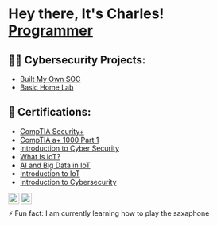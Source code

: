 <h1>Hey there, It's Charles! <br/><a href="https://github.com/CharlesAKA/CharlesAKA">Programmer</a>
<h2>👨‍💻 Cybersecurity Projects:</h2>

  - [Built My Own SOC](https://github.com/CharlesAKA/Building-an-SOC/blob/main/README.md#built-my-own-soc)
  - [Basic Home Lab](https://github.com/CharlesAKA/BasicHomeLab)

<h2>📃 Certifications:</h2>

  - [CompTIA Security+](https://alison.com/user/pdf/1957/1)
  - [CompTIA a+ 1000 Part 1](https://alison.com/user/pdf/1961/1)
  - [Introduction to Cyber Security](https://olympus.mygreatlearning.com/courses/12628/certificate)
  - [What Is IoT?](https://olympus.mygreatlearning.com/courses/46358/certificate)
  - [AI and Big Data in IoT](https://olympus.mygreatlearning.com/courses/46358/certificate)
  - [Introduction to IoT](https://www.credly.com/badges/0a974b5a-ae5a-4696-88e7-960479560860)
  - [Introduction to Cybersecurity](https://www.credly.com/badges/0bf49253-fb10-4308-8d34-e7e53e47e245)
    
[<img align="left" alt="CharlesAKA | LinkedIn" width="22px" src="https://cdn.jsdelivr.net/npm/simple-icons@v3/icons/linkedin.svg" />][linkedin]
[<img align="left" alt="CharlesAKA | Instagram" width="22px" src="https://cdn.jsdelivr.net/npm/simple-icons@v3/icons/instagram.svg" />][instagram]

[instagram]: https://www.instagram.com/charles_king_h20/
[linkedin]: https://www.linkedin.com/in/charles-acquah-7097b11a0/


<br />

⚡ Fun fact: I am currently learning how to play the saxaphone
